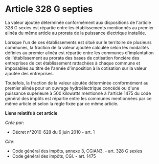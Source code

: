 # Article 328 G septies

La valeur ajoutée déterminée conformément aux dispositions de l'article 328 G sexies est répartie entre les établissements
mentionnés au premier alinéa du même article au prorata de la puissance électrique installée.

Lorsque l'un de ces établissements est situé sur le territoire de plusieurs communes, la fraction de la valeur ajoutée
calculée selon les modalités définies au premier alinéa est répartie entre les communes d'implantation de l'établissement au
prorata des bases de cotisation foncière des entreprises de cet établissement rattachées à chaque commune et imposables au
titre de l'année d'imposition à la cotisation sur la valeur ajoutée des entreprises.

Toutefois, la fraction de la valeur ajoutée déterminée conformément au premier alinéa pour un ouvrage hydroélectrique concédé
ou d'une puissance supérieure à 500 kilowatts mentionné à l'article 1475 du code général des impôts est répartie entre les
communes mentionnées par ce même article et selon la règle fixée par ce même article.

**Liens relatifs à cet article**

_Créé par_:

  - Décret n°2010-628 du 9 juin 2010 - art. 1

_Cite_:

  - Code général des impôts, annexe 3, CGIAN3. - art. 328 G sexies
  - Code général des impôts, CGI. - art. 1475
